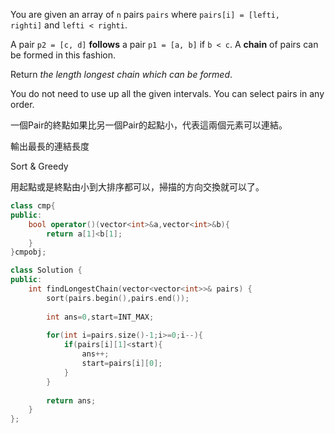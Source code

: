 You are given an array of `n` pairs `pairs` where `pairs[i] = [lefti, righti]` and `lefti < righti`.

A pair `p2 = [c, d]` **follows** a pair `p1 = [a, b]` if `b < c`. A **chain** of pairs can be formed in this fashion.

Return _the length longest chain which can be formed_.

You do not need to use up all the given intervals. You can select pairs in any order.

一個Pair的終點如果比另一個Pair的起點小，代表這兩個元素可以連結。

輸出最長的連結長度

Sort & Greedy

用起點或是終點由小到大排序都可以，掃描的方向交換就可以了。

```cpp
class cmp{
public:  
    bool operator()(vector<int>&a,vector<int>&b){
        return a[1]<b[1];
    }
}cmpobj;

class Solution {
public:
    int findLongestChain(vector<vector<int>>& pairs) {
        sort(pairs.begin(),pairs.end());
        
        int ans=0,start=INT_MAX;
        
        for(int i=pairs.size()-1;i>=0;i--){
            if(pairs[i][1]<start){
                ans++;
                start=pairs[i][0];
            }
        }
        
        return ans;
    }
};

```